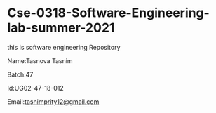 # Cse-0318-Software-Engineering-lab-summer-2021
this is  software engineering Repository

Name:Tasnova Tasnim

Batch:47

Id:UG02-47-18-012

Email:tasnimprity12@gmail.com
